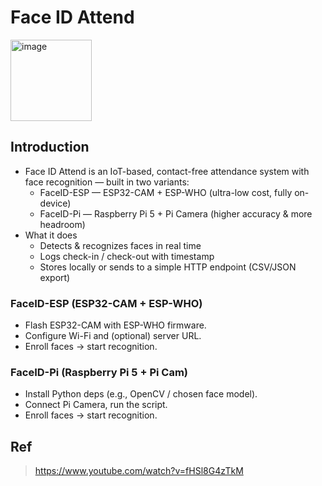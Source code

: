 # Face ID Attend
<img width="130" alt="image" src="https://github.com/user-attachments/assets/0f3917de-76d2-441e-b777-fd996f000896">

## Introduction
- Face ID Attend is an IoT-based, contact-free attendance system with face recognition — built in two variants:
  + FaceID-ESP — ESP32-CAM + ESP-WHO (ultra-low cost, fully on-device)
  + FaceID-Pi — Raspberry Pi 5 + Pi Camera (higher accuracy & more headroom)
- What it does
  + Detects & recognizes faces in real time
  + Logs check-in / check-out with timestamp
  + Stores locally or sends to a simple HTTP endpoint (CSV/JSON export)

### FaceID-ESP (ESP32-CAM + ESP-WHO)
- Flash ESP32-CAM with ESP-WHO firmware.
- Configure Wi-Fi and (optional) server URL.
- Enroll faces → start recognition.

### FaceID-Pi (Raspberry Pi 5 + Pi Cam)
- Install Python deps (e.g., OpenCV / chosen face model).
- Connect Pi Camera, run the script.
- Enroll faces → start recognition.

## Ref
> https://www.youtube.com/watch?v=fHSl8G4zTkM
